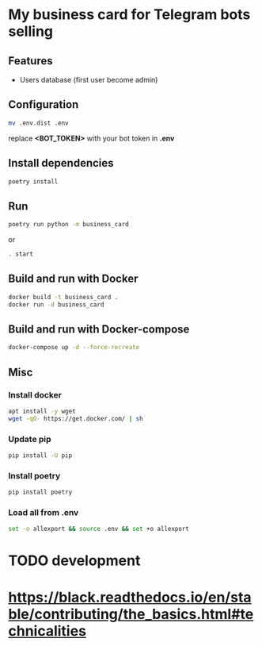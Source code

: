 # My business card for Telegram bots selling

## Features
* Users database (first user become admin)


## Configuration
```sh
mv .env.dist .env
```
replace **<BOT_TOKEN>** with your bot token in **.env**

## Install dependencies
```sh
poetry install
```

## Run
```sh
poetry run python -m business_card
```
or
```sh
. start
```

## Build and run with Docker
```sh
docker build -t business_card .
docker run -d business_card
```

## Build and run with Docker-compose
```sh
docker-compose up -d --force-recreate
```

## Misc
### Install docker
```sh
apt install -y wget
wget -qO- https://get.docker.com/ | sh
```

### Update pip
```sh
pip install -U pip
```

### Install poetry
```sh
pip install poetry
```

### Load all from .env
```sh
set -o allexport && source .env && set +o allexport
```
# TODO development
# https://black.readthedocs.io/en/stable/contributing/the_basics.html#technicalities
